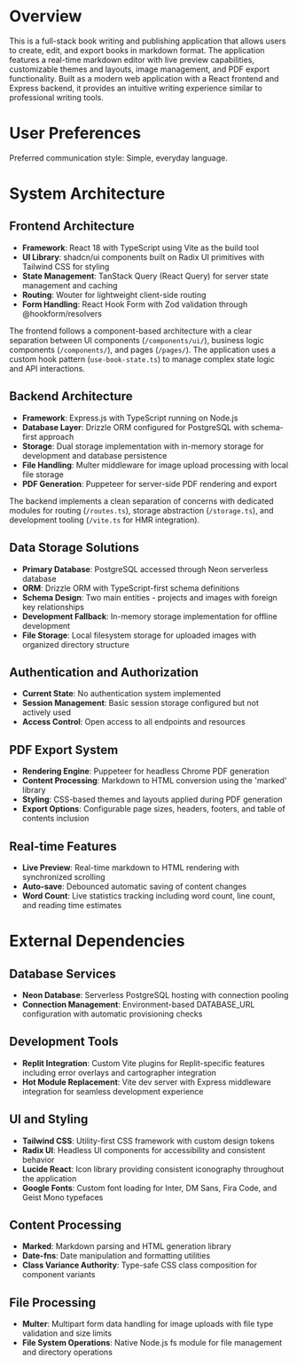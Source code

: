 # Overview

This is a full-stack book writing and publishing application that allows users to create, edit, and export books in markdown format. The application features a real-time markdown editor with live preview capabilities, customizable themes and layouts, image management, and PDF export functionality. Built as a modern web application with a React frontend and Express backend, it provides an intuitive writing experience similar to professional writing tools.

# User Preferences

Preferred communication style: Simple, everyday language.

# System Architecture

## Frontend Architecture
- **Framework**: React 18 with TypeScript using Vite as the build tool
- **UI Library**: shadcn/ui components built on Radix UI primitives with Tailwind CSS for styling
- **State Management**: TanStack Query (React Query) for server state management and caching
- **Routing**: Wouter for lightweight client-side routing
- **Form Handling**: React Hook Form with Zod validation through @hookform/resolvers

The frontend follows a component-based architecture with a clear separation between UI components (`/components/ui/`), business logic components (`/components/`), and pages (`/pages/`). The application uses a custom hook pattern (`use-book-state.ts`) to manage complex state logic and API interactions.

## Backend Architecture
- **Framework**: Express.js with TypeScript running on Node.js
- **Database Layer**: Drizzle ORM configured for PostgreSQL with schema-first approach
- **Storage**: Dual storage implementation with in-memory storage for development and database persistence
- **File Handling**: Multer middleware for image upload processing with local file storage
- **PDF Generation**: Puppeteer for server-side PDF rendering and export

The backend implements a clean separation of concerns with dedicated modules for routing (`/routes.ts`), storage abstraction (`/storage.ts`), and development tooling (`/vite.ts` for HMR integration).

## Data Storage Solutions
- **Primary Database**: PostgreSQL accessed through Neon serverless database
- **ORM**: Drizzle ORM with TypeScript-first schema definitions
- **Schema Design**: Two main entities - projects and images with foreign key relationships
- **Development Fallback**: In-memory storage implementation for offline development
- **File Storage**: Local filesystem storage for uploaded images with organized directory structure

## Authentication and Authorization
- **Current State**: No authentication system implemented
- **Session Management**: Basic session storage configured but not actively used
- **Access Control**: Open access to all endpoints and resources

## PDF Export System
- **Rendering Engine**: Puppeteer for headless Chrome PDF generation
- **Content Processing**: Markdown to HTML conversion using the 'marked' library
- **Styling**: CSS-based themes and layouts applied during PDF generation
- **Export Options**: Configurable page sizes, headers, footers, and table of contents inclusion

## Real-time Features
- **Live Preview**: Real-time markdown to HTML rendering with synchronized scrolling
- **Auto-save**: Debounced automatic saving of content changes
- **Word Count**: Live statistics tracking including word count, line count, and reading time estimates

# External Dependencies

## Database Services
- **Neon Database**: Serverless PostgreSQL hosting with connection pooling
- **Connection Management**: Environment-based DATABASE_URL configuration with automatic provisioning checks

## Development Tools
- **Replit Integration**: Custom Vite plugins for Replit-specific features including error overlays and cartographer integration
- **Hot Module Replacement**: Vite dev server with Express middleware integration for seamless development experience

## UI and Styling
- **Tailwind CSS**: Utility-first CSS framework with custom design tokens
- **Radix UI**: Headless UI components for accessibility and consistent behavior
- **Lucide React**: Icon library providing consistent iconography throughout the application
- **Google Fonts**: Custom font loading for Inter, DM Sans, Fira Code, and Geist Mono typefaces

## Content Processing
- **Marked**: Markdown parsing and HTML generation library
- **Date-fns**: Date manipulation and formatting utilities
- **Class Variance Authority**: Type-safe CSS class composition for component variants

## File Processing
- **Multer**: Multipart form data handling for image uploads with file type validation and size limits
- **File System Operations**: Native Node.js fs module for file management and directory operations